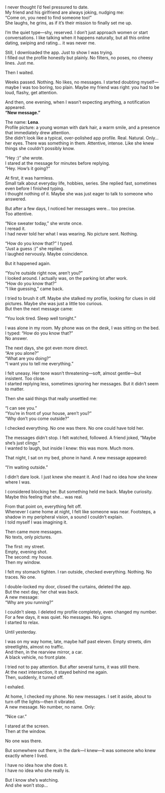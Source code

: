 I never thought I’d feel pressured to date.  
My friend and his girlfriend are always joking, nudging me:  
“Come on, you need to find someone too!”  
She laughs, he grins, as if it’s their mission to finally set me up.

I’m the quiet type—shy, reserved. I don’t just approach women or start conversations. I like talking when it happens naturally, but all this online dating, swiping and rating… it was never me.

Still, I downloaded the app. Just to show I was trying.  
I filled out the profile honestly but plainly. No filters, no poses, no cheesy lines. Just me.

Then I waited.

Weeks passed. Nothing. No likes, no messages. I started doubting myself—maybe I was too boring, too plain. Maybe my friend was right: you had to be loud, flashy, get attention.

And then, one evening, when I wasn’t expecting anything, a notification appeared.  
**“New message.”**

The name: **Lena**.  
Profile picture: a young woman with dark hair, a warm smile, and a presence that immediately drew attention.  
She didn’t look like a typical, over-polished app profile. Real. Natural. Only… her eyes. There was something in them. Attentive, intense. Like she knew things she couldn’t possibly know.

“Hey :)” she wrote.  
I stared at the message for minutes before replying.  
“Hey. How’s it going?”

At first, it was harmless.  
Small talk about everyday life, hobbies, series. She replied fast, sometimes even before I finished typing.  
I thought nothing of it. Maybe she was just eager to talk to someone who answered.

But after a few days, I noticed her messages were… too precise.  
Too attentive.

“Nice sweater today,” she wrote once.  
I reread it.  
I had never told her what I was wearing. No picture sent. Nothing.

“How do you know that?” I typed.  
“Just a guess :)” she replied.  
I laughed nervously. Maybe coincidence.

But it happened again.

“You’re outside right now, aren’t you?”  
I looked around. I actually was, on the parking lot after work.  
“How do you know that?”  
“I like guessing,” came back.

I tried to brush it off. Maybe she stalked my profile, looking for clues in old pictures. Maybe she was just a little too curious.  
But then the next message came:

“You look tired. Sleep well tonight.”

I was alone in my room. My phone was on the desk, I was sitting on the bed.  
I typed: “How do you know that?”  
No answer.

The next days, she got even more direct.  
“Are you alone?”  
“What are you doing?”  
“I want you to tell me everything.”

I felt uneasy. Her tone wasn’t threatening—soft, almost gentle—but insistent. Too close.  
I started replying less, sometimes ignoring her messages. But it didn’t seem to matter.

Then she said things that really unsettled me:

“I can see you.”  
“You’re in front of your house, aren’t you?”  
“Why don’t you come outside?”

I checked everything. No one was there. No one could have told her.

The messages didn’t stop. I felt watched, followed. A friend joked, “Maybe she’s just clingy.”  
I wanted to laugh, but inside I knew: this was more. Much more.

That night, I sat on my bed, phone in hand. A new message appeared:

“I’m waiting outside.”

I didn’t dare look. I just knew she meant it. And I had no idea how she knew where I was.

I considered blocking her. But something held me back. Maybe curiosity. Maybe this feeling that she… was real.

From that point on, everything felt off.  
Whenever I came home at night, I felt like someone was near. Footsteps, a shadow in my peripheral vision, a sound I couldn’t explain.  
I told myself I was imagining it.

Then came more messages.  
No texts, only pictures.

The first: my street.  
Empty, evening shot.  
The second: my house.  
Then my window.

I felt my stomach tighten. I ran outside, checked everything. Nothing. No traces. No one.

I double-locked my door, closed the curtains, deleted the app.  
But the next day, her chat was back.  
A new message:  
“Why are you running?”

I couldn’t sleep. I deleted my profile completely, even changed my number.  
For a few days, it was quiet. No messages. No signs.  
I started to relax.

Until yesterday.

I was on my way home, late, maybe half past eleven. Empty streets, dim streetlights, almost no traffic.  
And then, in the rearview mirror, a car.  
A black vehicle, no front plate.

I tried not to pay attention. But after several turns, it was still there.  
At the next intersection, it stayed behind me again.  
Then, suddenly, it turned off.

I exhaled.

At home, I checked my phone. No new messages. I set it aside, about to turn off the lights—then it vibrated.  
A new message. No number, no name. Only:

“Nice car.”

I stared at the screen.  
Then at the window.

No one was there.

But somewhere out there, in the dark—I knew—it was someone who knew exactly where I lived.

I have no idea how she does it.  
I have no idea who she really is.

But I know she’s watching.  
And she won’t stop...